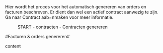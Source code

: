 <properties>
	<page>
		<title>Contracten</title>
		Hier wordt het proces voor het automatisch genereren van orders en facturen beschreven. Er dient dan wel een actief contract aanwezig te zijn. Ga naar Contract aab=nmaken voor meer informatie.
	</page>
	<menu>
		<position>START - contracten - Contracten genereren</position>
		<title>Uitleg</title>
	</menu>
</properties>

#Facturen & orders genereren#

content



